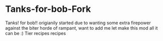 # Tanks-for-bob-Fork
Tanks! for bob!! origianily started due to wanting some extra firepower against the biter horde of rampant, want to add me let make this mod all it can be :)
Tier	recipes		recipes		
